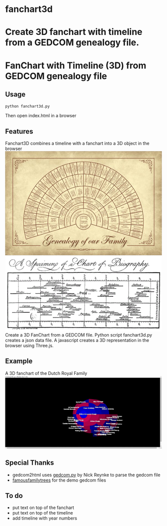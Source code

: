 # fanchart3d
Create 3D fanchart with timeline from a GEDCOM genealogy file.
=======
# FanChart with Timeline (3D) from GEDCOM genealogy file
## Usage
```
python fanchart3d.py
```
Then open index.html in a browser
## Features
Fanchart3D combines a timeline with a fanchart into a 3D object in the browser
[![](img/fanchart.jpg)](img/fanchart.jpg) 
[![](img/PriestleyChart.gif)](img/PriestleyChart.gif) 
Create a 3D FanChart from a GEDCOM file. Python script fanchart3d.py creates a json data file.
A javascript creates a 3D representation in the browser using Three.js.
## Example
A 3D fanchart of the Dutch Royal Family
[![Dutch Royal Family](img/dutchroyalfamily.gif)](img/dutchroyalfamily.gif) 
## Special Thanks
- gedcom2html uses [gedcom.py](https://github.com/nickreynke/python-gedcom) by Nick Reynke to parse the gedcom file
- [famousfamilytrees](http://famousfamilytrees.blogspot.com/?m=1) for the demo gedcom files
## To do
- put text on top of the fanchart
- put text on top of the timeline
- add timeline with year numbers
